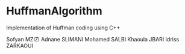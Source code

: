# HuffmanAlgorithm
Implementation of Huffman coding using C++



Sofyan MZIZI
Adnane SLIMANI
Mohamed SALBI
Khaoula JBARI
Idriss ZARKAOUI
